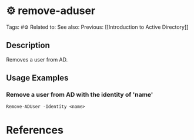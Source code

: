 # ⚙️ remove-aduser

Tags: #⚙️
Related to:
See also:
Previous: [[Introduction to Active Directory]]

## Description

Removes a user from AD.

## Usage Examples

### Remove a user from AD with the identity of 'name'

	Remove-ADUser -Identity <name>

# References
